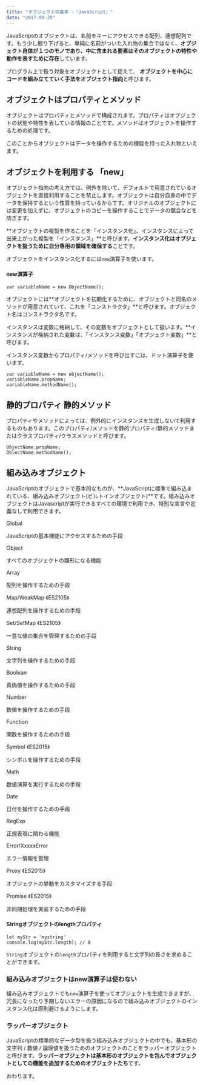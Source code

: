 ```yaml
---
title: "オブジェクトの基本 -『JavaScript』"
date: "2017-09-28"
---
```


JavaScriptのオブジェクトは、名前をキーにアクセスできる配列、連想配列です。もう少し掘り下げると、単純に名前がついた入れ物の集合ではなく、**オブジェクト自体が１つのモノであり、中に含まれる要素はそのオブジェクトの特性や動作を表すために存在**しています。

プログラム上で扱う対象をオブジェクトとして捉えて、 **オブジェクトを中心にコードを組み立てていく手法をオブジェクト指向**と呼びます。

## オブジェクトはプロパティとメソッド

オブジェクトはプロパティとメソッドで構成されます。プロパティはオブジェクトの状態や特性を表している情報のことです。メソッドはオブジェクトを操作するための処理です。

このことからオブジェクトはデータを操作するための機能を持った入れ物といえます。

## オブジェクトを利用する 「new」

オブジェクト指向の考え方では、例外を除いて、デフォルトで用意されているオブジェクトを直接利用することを禁止します。オブジェクトは自分自身の中でデータを保持するという性質を持っているからです。オリジナルのオブジェクトには変更を加えずに、オブジェクトのコピーを操作することでデータの競合などを防ぎます。

**オブジェクトの複製を作ることを「インスタンス化」、インスタンスによって出来上がった複製を「インスタンス」**と呼びます。**インスタンス化はオブジェクトを扱うために自分専用の領域を確保する**ことです。

オブジェクトをインスタンス化するには`new`演算子を使います。

#### new演算子

```
var variableName = new ObjectName();
```

オブジェクトには**オブジェクトを初期化するために、オブジェクトと同名のメソッドが用意されていて、これを「コンストラクタ」**と呼びます。オブジェクト名はコンストラクタ名です。

インスタンスは変数に格納して、その変数をオブジェクトとして扱います。**インスタンスが格納された変数は、「インスタンス変数」「オブジェクト変数」**と呼びます。

インスタンス変数からプロパティ/メソッドを呼び出すには、ドット演算子を使います。

```
var variableName = new objectName();
variableName.propName;
variableName.methodName();

```

## 静的プロパティ 静的メソッド

プロパティやメソッドによっては、例外的にインスタンスを生成しないで利用するものもあります。このプロパティ/メソッドを静的プロパティ/静的メソッドまたはクラスプロパティ/クラスメソッドと呼びます。

```
ObjectName.propName;
OblectName.methodName();

```

## 組み込みオブジェクト

JavaScriptのオブジェクトで基本的なものが、**JavaScriptに標準で組み込まれている、組み込みオブジェクト(ビルトインオブジェクト)**です。組み込みオブジェクトはJavascriptが実行できるすべての環境で利用でき、特別な宣言や定義なしで利用できます。

Global

JavaScriptの基本機能にアクセスするための手段

Object

すべてのオブジェクトの雛形になる機能

Array

配列を操作するための手段

Map/WeakMap 《ES2105》

連想配列を操作するための手段

Set/SetMap 《ES2105》

一意な値の集合を管理するための手段

String

文字列を操作するための手段

Boolean

真偽値を操作するための手段

Number

数値を操作するための手段

Function

関数を操作するための手段

Symbol 《ES2015》

シンボルを操作するための手段

Math

数値演算を実行するための手段

Date

日付を操作するための手段

RegExp

正規表現に関わる機能

Error/XxxxxError

エラー情報を管理

Proxy 《ES2015》

オブジェクトの挙動をカスタマイズする手段

Promise 《ES2015》

非同期処理を実装するための手段

#### Stringオブジェクトのlengthプロパティ

```
let myStr = 'mystring'
console.log(myStr.length); // 8

```

`String`オブジェクトの`length`プロパティを利用すると文字列の長さを求めることができます。

### 組み込みオブジェクトはnew演算子は使わない

組み込みオブジェクトでも`new`演算子を使ってオブジェクトを生成できますが、冗長になったり予期しないエラーの原因になるので組み込みオブジェクトのインスタンス化は原則避けるようにします。

### ラッパーオブジェクト

JavaScriptの標準的なデータ型を扱う組み込みオブジェクトの中でも、基本形の文字列 / 数値 / 論理値を扱うためのオブジェクトのことをラッパーオブジェクトと呼びます。**ラッパーオブジェクトは基本形のオブジェクトを包んでオブジェクトとしての機能を追加するためのオブジェクトたち**です。

おわります。
